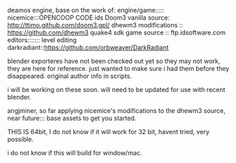 deamos engine, base on the work of:
engine/game:::::
nicemice:::OPENCOOP CODE
ids Doom3 vanilla source: http://ttimo.github.com/doom3.gpl/
dhewm3 modifications :: https://github.com/dhewm3
quake4 sdk game source :: ftp.idsoftware.com
editors:::::::
level editing
darkradiant::https://github.com/orbweaver/DarkRadiant

blender exporteres have not been checked out yet so they may not work,
they are here for reference.
just wanted to make sure i had them before they disappeared.
original author info in scripts.

i will be working on these soon.
will need to be updated for use with recent blender.

angjminer, so far applying nicemice's modifications to the dhewm3 source,
near future::: base assets to get you started.


THIS IS 64bit, I do not know if it will work for 32 bit, havent tried, very possible.

i do not know if this will build for window/mac.


